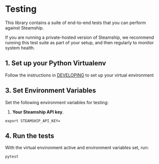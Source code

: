 # Testing

This library contains a suite of end-to-end tests that you can perform against Steamship.

If you are running a private-hosted version of Steamship, we recommend running this test suite as part of your setup, and then regularly to monitor system health.

## 1. Set up your Python Virtualenv

Follow the instructions in [DEVELOPING](DEVELOPING.md) to set up your virtual environment

## 3. Set Environment Variables

Set the following environment variables for testing:

1. **Your Steamship API key**.

```
export STEAMSHIP_API_KEY=
```

## 4. Run the tests

With the virtual environment active and environment variables set, run:

```
pytest
```